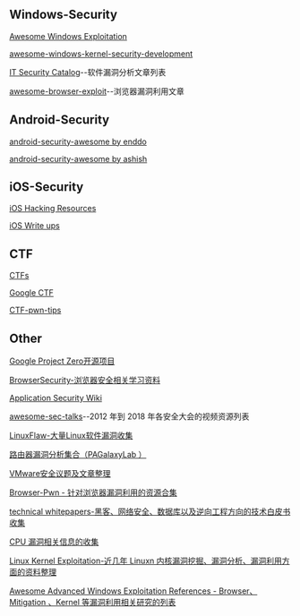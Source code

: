 ## Windows-Security

[Awesome Windows Exploitation](https://github.com/enddo/awesome-windows-exploitation)

[awesome-windows-kernel-security-development](https://github.com/ExpLife0011/awesome-windows-kernel-security-development)

[IT Security Catalog](https://gerkis.gitlab.io/it-sec-catalog/)--软件漏洞分析文章列表

[awesome-browser-exploit](https://github.com/Escapingbug/awesome-browser-exploit)--浏览器漏洞利用文章



## Android-Security

[android-security-awesome by enddo](https://github.com/enddo/android-security-awesome)

[android-security-awesome by ashish](https://github.com/ashishb/android-security-awesome)


## iOS-Security

[iOS Hacking Resources](https://github.com/Siguza/ios-resources)

[iOS Write ups](https://github.com/writeups/iOS/)

## CTF

[CTFs](https://github.com/ctfs/)

[Google CTF](https://github.com/google/google-ctf)

[CTF-pwn-tips](https://github.com/Naetw/CTF-pwn-tips)


## Other

[Google Project Zero开源项目](https://github.com/googleprojectzero/)

[BrowserSecurity-浏览器安全相关学习资料](https://github.com/wnagzihxa1n/BrowserSecurity/blob/master/%E5%AD%A6%E4%B9%A0%E8%B5%84%E6%96%99.md/)

[Application Security Wiki](https://appsecwiki.com/)

[ awesome-sec-talks](https://github.com/PaulSec/awesome-sec-talks/)--2012 年到 2018 年各安全大会的视频资源列表

[LinuxFlaw-大量Linux软件漏洞收集](https://github.com/VulnReproduction/LinuxFlaw)

[路由器漏洞分析集合（PAGalaxyLab ）](https://github.com/PAGalaxyLab/VulInfo)

[VMware安全议题及文章整理](https://github.com/xairy/vmware-exploitation/)

[Browser-Pwn  - 针对浏览器漏洞利用的资源合集](https://github.com/m1ghtym0/browser-pwn)

[technical whitepapers-黑客、网络安全、数据库以及逆向工程方向的技术白皮书收集](https://github.com/trimstray/technical-whitepapers)

[CPU 漏洞相关信息的收集](https://github.com/houjingyi233/CPU-vulnerabiility-collections)

[Linux Kernel Exploitation-近几年 Linuxn 内核漏洞挖掘、漏洞分析、漏洞利用方面的资料整理](https://github.com/xairy/linux-kernel-exploitation)

[Awesome Advanced Windows Exploitation References -  Browser、Mitigation 、Kernel 等漏洞利用相关研究的列表](https://github.com/yeyintminthuhtut/Awesome-Advanced-Windows-Exploitation-References)
